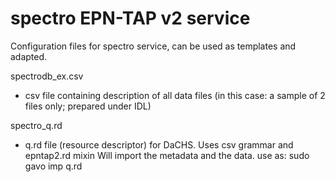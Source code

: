 # spectro EPN-TAP v2 service

Configuration files for spectro service, can be used as templates and adapted.



spectrodb_ex.csv

   -  csv file containing description of all data files (in this case: a sample of 2 files only; prepared under IDL)

spectro_q.rd

   - q.rd file (resource descriptor) for DaCHS. Uses csv grammar and epntap2.rd mixin
	 Will import the metadata and the data. 
	 use as:  sudo gavo imp q.rd

